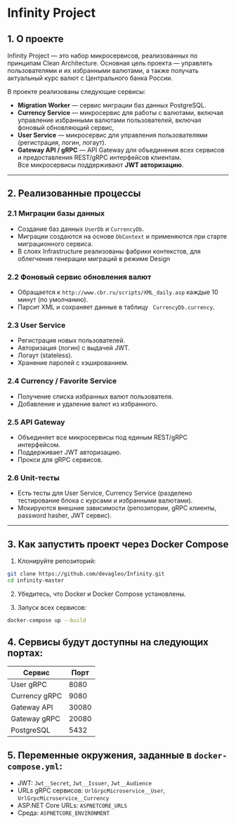 # Infinity Project

## 1. О проекте

Infinity Project — это набор микросервисов, реализованных по принципам Clean Architecture. Основная цель проекта — управлять пользователями и их избранными валютами, а также получать актуальный курс валют с Центрального банка России.  

В проекте реализованы следующие сервисы:  

- **Migration Worker** — сервис миграции баз данных PostgreSQL.  
- **Currency Service** — микросервис для работы с валютами, включая управление избранными валютами пользователей, включая фоновый обновляющий сервис,  
- **User Service** — микросервис для управления пользователями (регистрация, логин, логаут).  
- **Gateway API / gRPC** — API Gateway для объединения всех сервисов и предоставления REST/gRPC интерфейсов клиентам.  
Все микросервисы поддерживают **JWT авторизацию**.
---

## 2. Реализованные процессы

### 2.1 Миграции базы данных
- Создание баз данных `UserDb` и `CurrencyDb`.
- Миграции создаются на основе `DbContext` и применяются при старте миграционного сервиса.
- В слоях Infrastructure реализованы фабрики контекстов, для облегчения генерации миграций в режиме Design

### 2.2 Фоновый сервис обновления валют
- Обращается к `http://www.cbr.ru/scripts/XML_daily.asp` каждые 10 минут (по умолчанию).  
- Парсит XML и сохраняет данные в таблицу ` CurrencyDb.currency`.

### 2.3 User Service
- Регистрация новых пользователей.  
- Авторизация (логин) с выдачей JWT.  
- Логаут (stateless).  
- Хранение паролей с хэшированием.

### 2.4 Currency / Favorite Service
- Получение списка избранных валют пользователя.  
- Добавление и удаление валют из избранного.  

### 2.5 API Gateway
- Объединяет все микросервисы под единым REST/gRPC интерфейсом.  
- Поддерживает JWT авторизацию.  
- Прокси для gRPC сервисов.

### 2.6 Unit-тесты
- Есть тесты для User Service, Currency Service (разделено тестирование блока с курсами и избранными валютами).  
- Мокируются внешние зависимости (репозитории, gRPC клиенты, password hasher, JWT сервис).

---

## 3. Как запустить проект через Docker Compose

1. Клонируйте репозиторий:

```bash
git clone https://github.com/devagleo/Infinity.git
cd infinity-master
```

2. Убедитесь, что Docker и Docker Compose установлены.

3. Запуск всех сервисов:

```bash
docker-compose up --build
```

## 4. Сервисы будут доступны на следующих портах:

| Сервис         | Порт  |
|----------------|-------|
| User gRPC      | 8080  |
| Currency gRPC  | 9080  |
| Gateway API    | 30080 |
| Gateway gRPC   | 20080 |
| PostgreSQL     | 5432  |

## 5. Переменные окружения, заданные в `docker-compose.yml`:

- JWT: `Jwt__Secret`, `Jwt__Issuer`, `Jwt__Audience`
- URLs gRPC сервисов: `UrlGrpcMicroservice__User`, `UrlGrpcMicroservice__Currency`
- ASP.NET Core URLs: `ASPNETCORE_URLS`
- Среда: `ASPNETCORE_ENVIRONMENT`

